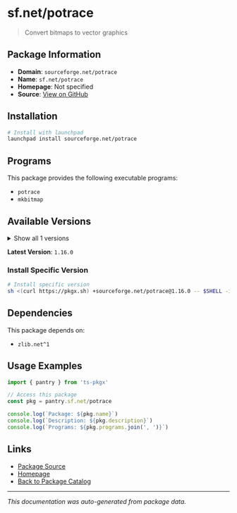 # sf.net/potrace

> Convert bitmaps to vector graphics

## Package Information

- **Domain**: `sourceforge.net/potrace`
- **Name**: `sf.net/potrace`
- **Homepage**: Not specified
- **Source**: [View on GitHub](https://github.com/pkgxdev/pantry/tree/main/projects/sourceforge.net/potrace/package.yml)

## Installation

```bash
# Install with launchpad
launchpad install sourceforge.net/potrace
```

## Programs

This package provides the following executable programs:

- `potrace`
- `mkbitmap`

## Available Versions

<details>
<summary>Show all 1 versions</summary>

- `1.16.0`

</details>

**Latest Version**: `1.16.0`

### Install Specific Version

```bash
# Install specific version
sh <(curl https://pkgx.sh) +sourceforge.net/potrace@1.16.0 -- $SHELL -i
```

## Dependencies

This package depends on:

- `zlib.net^1`

## Usage Examples

```typescript
import { pantry } from 'ts-pkgx'

// Access this package
const pkg = pantry.sf.net/potrace

console.log(`Package: ${pkg.name}`)
console.log(`Description: ${pkg.description}`)
console.log(`Programs: ${pkg.programs.join(', ')}`)
```

## Links

- [Package Source](https://github.com/pkgxdev/pantry/tree/main/projects/sourceforge.net/potrace/package.yml)
- [Homepage](#)
- [Back to Package Catalog](../package-catalog.md)

---

*This documentation was auto-generated from package data.*
